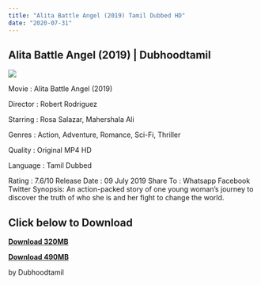 ```yaml
---
title: "Alita Battle Angel (2019) Tamil Dubbed HD"
date: "2020-07-31"
---
```


## Alita Battle Angel (2019) | Dubhoodtamil

[![](https://1.bp.blogspot.com/-KwfBOq0pgDA/XyQbo1ylIfI/AAAAAAAAB50/JpboCzqG_XQP0H-EoM508a8shNczQturgCNcBGAsYHQ/s0/alita.jpg)](https://1.bp.blogspot.com/-KwfBOq0pgDA/XyQbo1ylIfI/AAAAAAAAB50/JpboCzqG_XQP0H-EoM508a8shNczQturgCNcBGAsYHQ/s512/alita.jpg)

Movie : Alita Battle Angel (2019)

Director : Robert Rodriguez

Starring : Rosa Salazar, Mahershala Ali

Genres : Action, Adventure, Romance, Sci-Fi, Thriller

Quality : Original MP4 HD

Language : Tamil Dubbed

Rating : 7.6/10 Release Date : 09 July 2019 Share To : Whatsapp Facebook Twitter Synopsis: An action-packed story of one young woman’s journey to discover the truth of who she is and her fight to change the world.

## Click below to Download

  

**[Download 320MB](https://oncehelp.com/alita-320MB)**

**[Download 490MB](https://oncehelp.com/alita-490MB)**

by Dubhoodtamil
